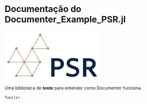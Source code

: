 # Documentação do Documenter_Example_PSR.jl 

![header](./assets/PSR.png)

Uma biblioteca de **teste** para entender como Documenter funciona.

```@docs
func(x)
```